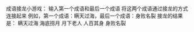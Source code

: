 成语接龙小游戏：
    输入第一个成语和最后一个成语
    将这两个成语通过接龙的方式连接起来
    例如，第一个成语：瞒天过海，最后一个成语：身败名裂
    接龙的结果是：
        瞒天过海
        海底捞月
        月下老人
        人百其身
        身败名裂
    
